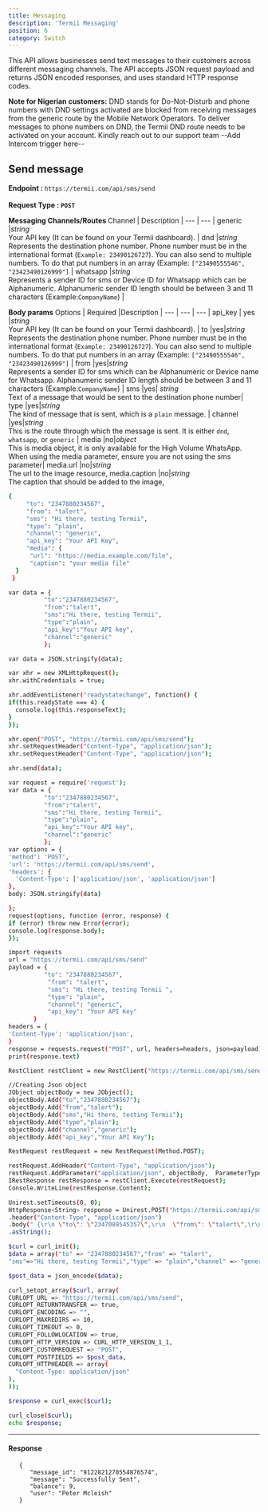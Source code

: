 ```yaml
---
title: Messaging
description: 'Termii Messaging'
position: 6
category: Switch
---
```


This API allows businesses send text messages to their customers across different messaging channels.
The API accepts JSON request payload and returns JSON encoded responses, and uses standard HTTP response codes.

<alert>
<b>Note for Nigerian customers:</b> DND stands for Do-Not-Disturb and phone numbers with DND settings activated are blocked from receiving messages from the generic route by the Mobile Network Operators. 
To deliver messages to phone numbers on DND, the Termii DND route needs to be activated on your account. Kindly reach out to our support team --Add Intercom trigger here--
</alert>

## Send message
<b>Endpoint : </b> `https://termii.com/api/sms/send`
<br><br> <b>Request Type : </b>**`POST`**

<b> Messaging Channels/Routes </b>
Channel | Description |
--- | --- |
generic |*string*<br> Your API key (It can be found on your Termii dashboard). | 
dnd |*string*<br> Represents the destination phone number. Phone number must be in the international format (`Example: 23490126727`). You can also send to multiple numbers. To do that put numbers in an array (Example: `["23490555546", "23423490126999"]`  | 
whatsapp |*string*<br>Represents a sender ID for sms or Device ID for Whatsapp which can be Alphanumeric. Alphanumeric sender ID length should be between 3 and 11 characters (Example:`CompanyName`)  | 



<b>Body params</b>
Options | Required |Description |
--- | --- | --- |
api_key | yes |*string*<br> Your API key (It can be found on your Termii dashboard). |
to |yes|*string*<br> Represents the destination phone number. Phone number must be in the international format (`Example: 23490126727`). You can also send to multiple numbers. To do that put numbers in an array (Example: `["23490555546", "23423490126999"]`  |
from |yes|*string*<br>Represents a sender ID for sms which can be Alphanumeric or Device name for Whatsapp. Alphanumeric sender ID length should be between 3 and 11 characters (Example:`CompanyName`)  |
sms |yes| *string*<br> Text of a message that would be sent to the destination phone number|
type |yes|*string*<br>  The kind of message that is sent, which is  a `plain` message.  |
channel |yes|*string*<br> This is the route through which the message is sent. It is either `dnd`, `whatsapp`, or `generic` |
media |no|*object*<br> This is media object, it is only available for the High Volume WhatsApp. When using the media parameter, ensure you are not using the sms parameter|
media.url |no|*string*<br> The url to the image resource,
media.caption |no|*string*<br> The caption that should be added to the image,



<code-group>
   <code-block label="JSON" active>

  ```bash
  {
       "to": "2347880234567",
       "from": "talert",
       "sms": "Hi there, testing Termii",
       "type": "plain",
       "channel": "generic",
       "api_key": "Your API Key",
       "media": {
        "url": "https://media.example.com/file",
        "caption": "your media file"
    }    
   }
  ```

  </code-block>
  <code-block label="JavaScript">

  ```bash
  var data = {
            "to":"2347880234567",
            "from":"talert",
            "sms":"Hi there, testing Termii",
            "type":"plain",
            "api_key":"Your API key",
            "channel":"generic"
            };

var data = JSON.stringify(data);

var xhr = new XMLHttpRequest();
xhr.withCredentials = true;

xhr.addEventListener("readystatechange", function() {
  if(this.readyState === 4) {
    console.log(this.responseText);
  }
});

xhr.open("POST", "https://termii.com/api/sms/send");
xhr.setRequestHeader("Content-Type", "application/json");
xhr.setRequestHeader("Content-Type", "application/json");

xhr.send(data);
  ```

  </code-block>
 <code-block label="NodeJs" >

  ```bash
 var request = require('request');
var data = {
            "to":"2347880234567",
            "from":"talert",
            "sms":"Hi there, testing Termii",
            "type":"plain",
            "api_key":"Your API key",
            "channel":"generic"
            };
var options = {
  'method': 'POST',
  'url': 'https://termii.com/api/sms/send',
  'headers': {
    'Content-Type': ['application/json', 'application/json']
  },
  body: JSON.stringify(data)

};
request(options, function (error, response) { 
  if (error) throw new Error(error);
  console.log(response.body);
});
  ```

  </code-block>
 <code-block label="Python" >

  ```bash
import requests
url = "https://termii.com/api/sms/send"
payload = {
            "to": "2347880234567",
             "from": "talert",
             "sms": "Hi there, testing Termii ",
             "type": "plain",
             "channel": "generic",
             "api_key": "Your API Key"
         }
headers = {
  'Content-Type': 'application/json',
}
response = requests.request("POST", url, headers=headers, json=payload)
print(response.text)

   ```
  </code-block>

<code-block label="C#" >

  ```bash
RestClient restClient = new RestClient("https://termii.com/api/sms/send");

//Creating Json object
JObject objectBody = new JObject();
objectBody.Add("to","2347880234567");
objectBody.Add("from","talert");
objectBody.Add("sms","Hi there, testing Termii");
objectBody.Add("type","plain");
objectBody.Add("channel","generic");
objectBody.Add("api_key","Your API Key");

RestRequest restRequest = new RestRequest(Method.POST);

restRequest.AddHeader("Content-Type", "application/json");
restRequest.AddParameter("application/json", objectBody,  ParameterType.RequestBody);
IRestResponse restResponse = restClient.Execute(restRequest);
Console.WriteLine(restResponse.Content);


  ```

  </code-block>
<code-block label="Java" >

  ```bash
Unirest.setTimeouts(0, 0);
HttpResponse<String> response = Unirest.POST("https://termii.com/api/sms/send")
  .header("Content-Type", "application/json")
  .body(" {\r\n \"to\": \"2347089545357\",\r\n  \"from\": \"talert\",\r\n   \"sms\": \"Hi there, testing Termii\",\r\n   \"type\": \"plain\",\r\n   \"channel\": \"whatsapp\",\r\n   \"api_key\": \"Your API Key\"\r\n  \r\n }")
  .asString();

  ```
  </code-block>
<code-block label="PHP" >

  ```bash
  $curl = curl_init();
$data = array("to" => "2347880234567","from" => "talert",
"sms"=>"Hi there, testing Termii","type" => "plain","channel" => "generic","api_key" => "Your API key");

$post_data = json_encode($data);

curl_setopt_array($curl, array(
  CURLOPT_URL => "https://termii.com/api/sms/send",
  CURLOPT_RETURNTRANSFER => true,
  CURLOPT_ENCODING => "",
  CURLOPT_MAXREDIRS => 10,
  CURLOPT_TIMEOUT => 0,
  CURLOPT_FOLLOWLOCATION => true,
  CURLOPT_HTTP_VERSION => CURL_HTTP_VERSION_1_1,
  CURLOPT_CUSTOMREQUEST => "POST",
  CURLOPT_POSTFIELDS => $post_data,
  CURLOPT_HTTPHEADER => array(
    "Content-Type: application/json"
  ),
));

$response = curl_exec($curl);

curl_close($curl);
echo $response;
  ```
  </code-block>
</code-group>


<hr />

#### Response

````
   {
      "message_id": "9122821270554876574",
      "message": "Successfully Sent",
      "balance": 9,
      "user": "Peter Mcleish"
   }
````

